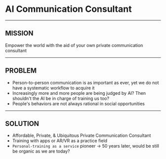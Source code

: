 # AI Communication Consultant

---

## MISSION

Empower the world with the aid of your own private communication consultant

---

## PROBLEM

- Person-to-person communication is as important as ever, yet we do not have a systematic workflow to acquire it
- Increasingly more and more people are being judged by AI? Then shouldn't the AI be in charge of training us too?
- People's behaviors are not always rational in social opportunities

---

## SOLUTION

- Affordable, Private, & Ubiquitous Private Communication Consultant
- Training with apps or AR/VR as a practice field
- `Personal-training as a service` pioneer -> 50 years later, would be still be organic as we are today?
